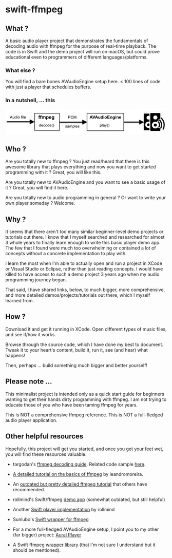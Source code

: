 # swift-ffmpeg

## What ?

A basic audio player project that demonstrates the fundamentals of decoding audio with ffmpeg for the purpose of real-time playback. The code is in Swift 
and the demo project will run on macOS, but could prove educational even to programmers of different languages/platforms.

### What else ?

You will find a bare bones AVAudioEngine setup here. < 100 lines of code with just a player that schedules buffers.

### In a nutshell, ... this
![High level component diagram](/basicFFmpegPlayer.png?raw=true)

## Who ?

Are you totally new to ffmpeg ? You just read/heard that there is this awesome library that plays everything and now you want to get started programming with it ? Great, you will like this.

Are you totally new to AVAudioEngine and you want to see a basic usage of it ? Great, you will find it here.

Are you totally new to audio programming in general ? Or want to write your own player someday ? Welcome.

## Why ?

It seems that there aren't too many similar beginner-level demo projects or tutorials out there. I know that I myself searched and researched for almost 3 whole years to finally learn enough to write this basic player demo app. The few that I found were much too overwhelming or contained a lot of concepts without a concrete implementation to play with.

I learn the most when I'm able to actually open and run a project in XCode or Visual Studio or Eclipse, rather than just reading concepts. I would have killed to have access to such a demo project 3 years ago when my audio programming journey began.

That said, I have shared links, below, to much bigger, more comprehensive, and more detailed demos/projects/tutorials out there, which I myself learned from.

## How ?

Download it and get it running in XCode. Open different types of music files, and see if/how it works.

Browse through the source code, which I have done my best to document. Tweak it to your heart's content, build it, run it, see (and hear) what happens!

Then, perhaps ... build something much bigger and better yourself!

## Please note ...

This minimalist project is intended only as a quick start guide for beginners wanting to get their hands dirty programming with ffmpeg. I am not trying to educate those of you who have been taming ffmpeg for years.

This is NOT a comprehensive ffmpeg reference.
This is NOT a full-fledged audio player application.

## Other helpful resources

Hopefully, this project will get you started, and once you get your feet wet, you will find these resources valuable.

* targodan's [ffmpeg decoding guide](https://steemit.com/programming/@targodan/decoding-audio-files-with-ffmpeg). Related code sample [here](https://gist.github.com/targodan/8cef8f2b682a30055aa7937060cd94b7).

* [A detailed tutorial on the basics of ffmpeg](https://github.com/leandromoreira/ffmpeg-libav-tutorial) by leandromoreira.

* An [outdated but pretty detailed ffmpeg tutorial](https://dranger.com/ffmpeg/tutorial01.html) that others have recommended.

* rollmind's Swift/ffmpeg [demo app](https://github.com/rollmind/ffmpeg-swift-tutorial/tree/master/tutorial/tutorialhttps://github.com/rollmind/ffmpeg-swift-tutorial/tree/master/tutorial/tutorial) (somewhat outdated, but still helpful)

* Another [Swift player implementation](https://github.com/rollmind/SweetPlayer) by rollmind

* Sunlubo's [Swift wrapper for ffmpeg](https://github.com/sunlubo/SwiftFFmpeg)

* For a more full-fledged AVAudioEngine setup, I point you to my other (far bigger) project: [Aural Player](https://github.com/maculateConception/aural-player)

* A Swift ffmpeg [wrapper library](https://github.com/FFMS/ffms2) (that I'm not sure I understand but it should be mentioned).
